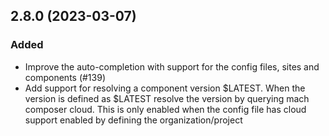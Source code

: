## 2.8.0 (2023-03-07)
### Added
* Improve the auto-completion with support for the config files, sites and components (#139)
* Add support for resolving a component version $LATEST.
When the version is defined as $LATEST resolve the version by querying
mach composer cloud. This is only enabled when the config file has
cloud support enabled by defining the organization/project
